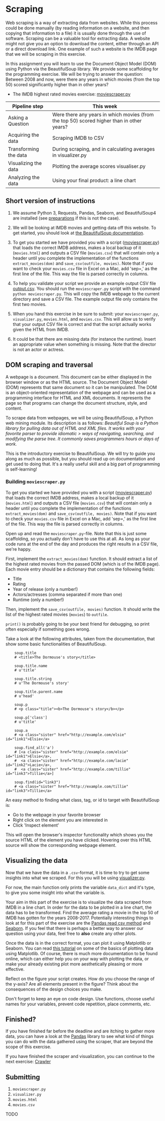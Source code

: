 # Scraping

Web scraping is a way of extracting data from websites. While this process could be done manually (by reading information on a website, and then copying that information to a file) it is usually done through the use of software. Scraping can be a valuable tool for extracting data. A website might not give you an option to download the content, either through an API or a direct download link. One example of such a website is the IMDB page that we will be scraping in this exercise.

In this assignment you will learn to use the Document Object Model (DOM) using Python via the BeautifulSoup library. We provide some scaffolding for the programming exercise. We will be trying to answer the question: Between 2008 and now, were there any years in which movies (from the top 50) scored significantly higher than in other years?

* The IMDB highest rated movies exercise: [moviescraper.py]

[moviescraper.py]: moviescraper.py

| Pipeline step          	| This week                                                                        	         |
|------------------------	|------------------------------------------------------------------------------------------- |
| Asking a Question      	| Were there any years in which movies (from the top 50) scored higher than in other years?  |
| Acquiring the data     	| Scraping IMDB to CSV                                                                       |
| Transforming the data 	| During scraping, and in calculating averages in visualizer.py                              |
| Visualizing the data  	| Plotting the average scores visualiser.py                                                  |
| Analyzing the data    	| Using your final product: a line chart                                         	           |

## Short version of instructions

1. We assume Python 3, Requests, Pandas, Seaborn, and BeautifulSoup4 are installed (see [preparations] if this is not the case).

2. We will be looking at IMDB movies and getting data off this website. To get started, you should look at [the BeautifulSoup documentation].

3. To get you started we have provided you with a script ([moviescraper.py]) that loads the correct IMDB address, makes a local backup of it (`movies.html`) and outputs a CSV file (`movies.csv`) that will contain only a header until you complete the implementation of the functions `extract_movies(dom)` and `save_csv(outfile, movies)`. Note that if you want to check your `movies.csv` file in Excel on a Mac, add 'sep=,' as the first line of the file. This way the file is parsed correctly in columns.

4. To help you validate your script we provide an example output CSV file [output.csv]. You should run the `moviescraper.py` script with the command `python moviescraper.py`. This will copy the IMDB webpage to the current directory and save a CSV file. The example output file only contains the first two movies.

5. When you hand this exercise in be sure to submit: your `moviescraper.py`, `visualizer.py`, `movies.html`, and `movies.csv`. This will allow us to verify that your output CSV file is correct and that the script actually works given the HTML from IMDB.

6. It could be that there are missing data (for instance the runtime). Insert an appropriate value when something is missing. Note that the director is not an actor or actress.

[output.csv]: output.csv
[preparations]: /resources/preparations
[the BeautifulSoup documentation]: https://www.crummy.com/software/BeautifulSoup/bs4/doc/

## DOM scraping and traversal

A webpage is a document. This document can be either displayed in the browser window or as the HTML source. The Document Object Model (DOM) represents that same document so it can be manipulated. The DOM is an object-oriented representation of the webpage and can be used as a programming interface for HTML and XML documents. It represents the page so that programs can change the document structure, style, and content.

To scrape data from webpages, we will be using BeautifulSoup, a Python web mining module. Its description is as follows: _Beautiful Soup is a Python library for pulling data out of HTML and XML files. It works with your favorite parser to provide idiomatic > ways of navigating, searching, and modifying the parse tree. It commonly saves programmers hours or days of work._

This is the introductory exercise to BeautifulSoup. We will try to guide you along as much as possible, but you should read up on documentation and get used to doing that. It's a really useful skill and a big part of programming is self-­learning!

### Building `moviescraper.py`

To get you started we have provided you with a script ([moviescraper.py]) that loads the correct IMDB address, makes a local backup of it (`movies.html`) and outputs a CSV file (`movies.csv`) that will contain only a header until you complete the implementation of the functions `extract_movies(dom)` and `save_csv(outfile, movies)`. Note that if you want to check your `movies.csv` file in Excel on a Mac, add 'sep=,' as the first line of the file. This way the file is parsed correctly in columns.

Open up and read the `moviescraper.py`-file. Note that this is just some scaffolding, so you actually don't have to use this at all. As long as your code runs at the end of the day and produces the right results in a CSV file, we're happy.

First, implement the `extract_movies(dom)` function. It should extract a list of the highest rated movies from the passed DOM (which is of the IMDB page). Each movie entry should be a dictionary that contains the following fields:
  - Title
  - Rating
  - Year of release (only a number!)
  - Actors/actresses (comma separated if more than one)
  - Runtime (only a number!)

Then, implement the `save_csv(outfile, movies)` function. It should write the list of the highest rated movies (`movies`) to `outfile`.

`print()` is probably going to be your best friend for debugging, so print often especially if something goes wrong.

Take a look at the following attributes, taken from the documentation, that show some basic functionalities of BeautifulSoup.

        soup.title
        # <title>The Dormouse's story</title>

        soup.title.name
        # u'title'

        soup.title.string
        # u'The Dormouse's story'

        soup.title.parent.name
        # u'head'

        soup.p
        # <p class="title"><b>The Dormouse's story</b></p>

        soup.p['class']
        # u'title'

        soup.a
        # <a class="sister" href="http://example.com/elsie" id="link1">Elsie</a>

        soup.find_all('a')
        # [<a class="sister" href="http://example.com/elsie" id="link1">Elsie</a>,
        #  <a class="sister" href="http://example.com/lacie" id="link2">Lacie</a>,
        #  <a class="sister" href="http://example.com/tillie" id="link3">Tillie</a>]

        soup.find(id="link3")
        # <a class="sister" href="http://example.com/tillie" id="link3">Tillie</a>

An easy method to finding what class, tag, or id to target with BeautifulSoup is:
- Go to the webpage in your favorite browser
- Right click on the element you are interested in
- Click 'Inspect element'

This will open the browser's inspector functionality which shows you the source HTML of the element you have clicked. Hovering over this HTML source will show the corresponding webpage element.

## Visualizing the data

Now that we have the data in a `.csv`-format, it is time to try to get some insights into what we scraped. For this you will be using [visualizer.py].

[visualizer.py]: visualizer.py

For now, the main function only prints the variable `data_dict` and it's type, to give you some insight into what the variable is.

Your aim in this part of the exercise is to visualize the data scraped from IMDB in a line chart. In order for the data to be plotted in a line chart, the data has to be transformed. Find the average rating a movie in the top 50 of IMDB has gotten for the years 2008-2017. Potentially interesting things to look at for this part of the exercise are the [Pandas read csv method] and [Seaborn]. If you feel that there is perhaps a better way to answer our question using your data, feel free to **also** create any other plots.

[Pandas read csv method]: https://pandas.pydata.org/pandas-docs/stable/reference/api/pandas.read_csv.html
[Seaborn]: https://seaborn.pydata.org/api.html

Once the data is in the correct format, you can plot it using Matplotlib or Seaborn. You can read [this tutorial] on some of the basics of plotting data using Matplotlib. Of course, there is much more documentation to be found online, which can either help you on your way with plotting the data, or make your already existing plot more aesthetically pleasing or more effective.

[this tutorial]: https://matplotlib.org/users/pyplot_tutorial.html

Reflect on the figure your script creates. How do you choose the range of the y-axis? Are all elements present in the figure? Think about the consequences of the design choices you make.

Don't forget to keep an eye on code design. Use functions, choose useful names for your variables, prevent code repetition, place comments, etc.

## Finished?

If you have finished far before the deadline and are itching to gather more data, you can have a look at the [Pandas] library to see what kind of things you can do with the data gathered using the scraper, that are beyond the scope of this exercise.

If you have finished the scraper and visualization, you can continue to the next exercise: [Crawler]

[Crawler]: /homework/crawling
[Pandas]: https://pandas.pydata.org/

## Submitting

1. `moviescraper.py`
2. `visualizer.py`
3. `movies.html`
4. `movies.csv`

TODO


<!-- In this course you will use GitHub to submit your code and all other documents. You will also use GitHub Pages to publish your visualizations.


### Git

Please attend the lecture on Introduction to GitHub which will guide your through the setup and basic git commands. When you are all set-up follow the instructions below.


### Github

Structure your assignments folder as follows: make two subfolders *Homework* and *Design*. In each folder you will weekly make a new folder with a week number and put your documents from that week in there. Specific instructions on what should be committed each week are to be found in the assignments description. For more information on the lay-out of your repository, see the documentation in the menu on the left under 'Resources'.

__Submit the URL of your repository__ below. Make sure your submit a link to the root of your repository, i.e. https://github.com/*username*/dataprocessing

Please may refer to this [Github manual] if you forgot your commands.

[Github manual]: Github_manual.pdf



Add a folder Week_1 to your DataProcessing/Homework repository containing the following files:

1. `moviescraper.py`
2. `visualizer.py`
3. `movies.html`
4. `movies.csv` -->
